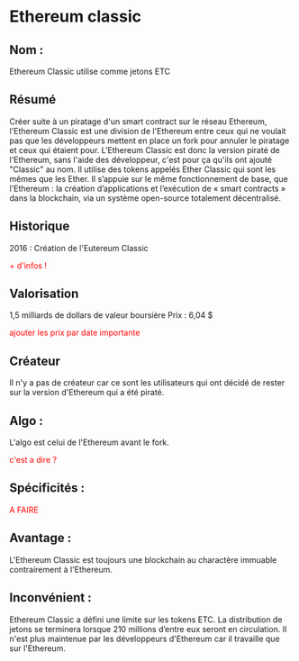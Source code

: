 # Ethereum classic

## Nom :
Ethereum Classic utilise comme jetons ETC 

## Résumé
Créer suite à un piratage d'un smart contract sur le réseau Ethereum, l'Ethereum Classic est une division de l'Ethereum entre ceux qui ne voulait pas que les développeurs mettent en place un fork pour annuler le piratage et ceux qui étaient pour.
L'Ethereum Classic est donc la version piraté de l'Ethereum, sans l'aide des développeur, c'est pour ça qu'ils ont ajouté "Classic" au nom.
Il utilise des tokens appelés Ether Classic qui sont les mêmes que les Ether. 
Il s’appuie sur le même fonctionnement de base, que l'Ethereum : la création d’applications  et l’exécution de « smart contracts » dans la blockchain, via un système open-source totalement décentralisé.

## Historique
2016 : Création de l'Eutereum Classic

<p style="color: red">+ d'infos !</p>

## Valorisation
1,5 milliards de dollars de valeur boursière
Prix : 6,04 $

<p style="color: red">ajouter les prix par date importante</p>

## Créateur
Il n'y a pas de créateur car ce sont les utilisateurs qui ont décidé de rester sur la version d'Ethereum qui a été piraté.


## Algo : 
L'algo est celui de l'Ethereum avant le fork.

<p style="color: red">c'est a dire ?</p>

## Spécificités : 

<p style="color: red">A FAIRE</p>

## Avantage :
L'Ethereum Classic est toujours une blockchain au charactère immuable contrairement à l'Ethereum.

## Inconvénient :
Ethereum Classic a défini une limite sur les tokens ETC. La distribution de jetons se terminera lorsque 210 millions d’entre eux seront en circulation.
Il n'est plus maintenue par les développeurs d'Ethereum car il travaille que sur l'Ethereum.
